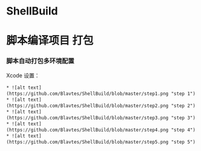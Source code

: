 ShellBuild
==========
# 脚本编译项目 打包
### 脚本自动打包多环境配置

Xcode 设置：

    * ![alt text](https://github.com/Blavtes/ShellBuild/blob/master/step1.png "step 1")
    * ![alt text](https://github.com/Blavtes/ShellBuild/blob/master/step2.png "step 2")
    * ![alt text](https://github.com/Blavtes/ShellBuild/blob/master/step3.png "step 3")
    * ![alt text](https://github.com/Blavtes/ShellBuild/blob/master/step4.png "step 4")
    * ![alt text](https://github.com/Blavtes/ShellBuild/blob/master/step5.png "step 5")
